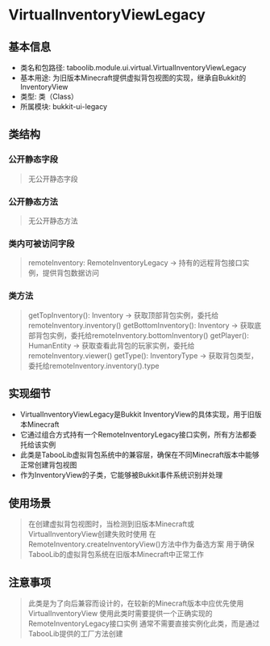 # VirtualInventoryViewLegacy

## 基本信息
- 类名和包路径: taboolib.module.ui.virtual.VirtualInventoryViewLegacy
- 基本用途: 为旧版本Minecraft提供虚拟背包视图的实现，继承自Bukkit的InventoryView
- 类型: 类（Class）
- 所属模块: bukkit-ui-legacy

## 类结构

### 公开静态字段
> 无公开静态字段

### 公开静态方法
> 无公开静态方法

### 类内可被访问字段
> remoteInventory: RemoteInventoryLegacy -> 持有的远程背包接口实例，提供背包数据访问

### 类方法
> getTopInventory(): Inventory -> 获取顶部背包实例，委托给remoteInventory.inventory()
> getBottomInventory(): Inventory -> 获取底部背包实例，委托给remoteInventory.bottomInventory()
> getPlayer(): HumanEntity -> 获取查看此背包的玩家实例，委托给remoteInventory.viewer()
> getType(): InventoryType -> 获取背包类型，委托给remoteInventory.inventory().type

## 实现细节
- VirtualInventoryViewLegacy是Bukkit InventoryView的具体实现，用于旧版本Minecraft
- 它通过组合方式持有一个RemoteInventoryLegacy接口实例，所有方法都委托给该实例
- 此类是TabooLib虚拟背包系统中的兼容层，确保在不同Minecraft版本中能够正常创建背包视图
- 作为InventoryView的子类，它能够被Bukkit事件系统识别并处理

## 使用场景
> 在创建虚拟背包视图时，当检测到旧版本Minecraft或VirtualInventoryView创建失败时使用
> 在RemoteInventory.createInventoryView()方法中作为备选方案
> 用于确保TabooLib的虚拟背包系统在旧版本Minecraft中正常工作

## 注意事项
> 此类是为了向后兼容而设计的，在较新的Minecraft版本中应优先使用VirtualInventoryView
> 使用此类时需要提供一个正确实现的RemoteInventoryLegacy接口实例
> 通常不需要直接实例化此类，而是通过TabooLib提供的工厂方法创建
